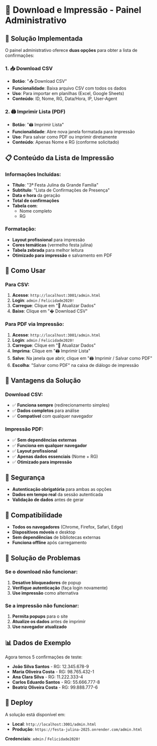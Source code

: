 # 📄 Download e Impressão - Painel Administrativo

## 🎯 Solução Implementada

O painel administrativo oferece **duas opções** para obter a lista de confirmações:

### 1. 📥 Download CSV
- **Botão**: "📥 Download CSV"
- **Funcionalidade**: Baixa arquivo CSV com todos os dados
- **Uso**: Para importar em planilhas (Excel, Google Sheets)
- **Conteúdo**: ID, Nome, RG, Data/Hora, IP, User-Agent

### 2. 🖨️ Imprimir Lista (PDF)
- **Botão**: "🖨️ Imprimir Lista"
- **Funcionalidade**: Abre nova janela formatada para impressão
- **Uso**: Para salvar como PDF ou imprimir diretamente
- **Conteúdo**: Apenas Nome e RG (conforme solicitado)

## 📋 Conteúdo da Lista de Impressão

### Informações Incluídas:
- **Título**: "3ª Festa Julina da Grande Família"
- **Subtítulo**: "Lista de Confirmações de Presença"
- **Data e hora** da geração
- **Total de confirmações**
- **Tabela com**:
  - Nome completo
  - RG

### Formatação:
- **Layout profissional** para impressão
- **Cores temáticas** (vermelho festa julina)
- **Tabela zebrada** para melhor leitura
- **Otimizado para impressão** e salvamento em PDF

## 🔧 Como Usar

### Para CSV:
1. **Acesse**: `http://localhost:3001/admin.html`
2. **Login**: `admin` / `Felicidade2020!`
3. **Carregue**: Clique em "🔄 Atualizar Dados"
4. **Baixe**: Clique em "� Download CSV"

### Para PDF via Impressão:
1. **Acesse**: `http://localhost:3001/admin.html`
2. **Login**: `admin` / `Felicidade2020!`
3. **Carregue**: Clique em "🔄 Atualizar Dados"
4. **Imprima**: Clique em "🖨️ Imprimir Lista"
5. **Salve**: Na janela que abrir, clique em "🖨️ Imprimir / Salvar como PDF"
6. **Escolha**: "Salvar como PDF" na caixa de diálogo de impressão

## 🎨 Vantagens da Solução

### Download CSV:
- ✅ **Funciona sempre** (redirecionamento simples)
- ✅ **Dados completos** para análise
- ✅ **Compatível** com qualquer navegador

### Impressão PDF:
- ✅ **Sem dependências externas**
- ✅ **Funciona em qualquer navegador**
- ✅ **Layout profissional**
- ✅ **Apenas dados essenciais** (Nome + RG)
- ✅ **Otimizado para impressão**

## 🔐 Segurança

- **Autenticação obrigatória** para ambas as opções
- **Dados em tempo real** da sessão autenticada
- **Validação de dados** antes de gerar

## 📱 Compatibilidade

- **Todos os navegadores** (Chrome, Firefox, Safari, Edge)
- **Dispositivos móveis** e desktop
- **Sem dependências** de bibliotecas externas
- **Funciona offline** após carregamento

## 🧪 Solução de Problemas

### Se o download não funcionar:
1. **Desative bloqueadores** de popup
2. **Verifique autenticação** (faça login novamente)
3. **Use impressão** como alternativa

### Se a impressão não funcionar:
1. **Permita popups** para o site
2. **Atualize os dados** antes de imprimir
3. **Use navegador atualizado**

## 📊 Dados de Exemplo

Agora temos 5 confirmações de teste:
- **João Silva Santos** - RG: 12.345.678-9
- **Maria Oliveira Costa** - RG: 98.765.432-1
- **Ana Clara Silva** - RG: 11.222.333-4
- **Carlos Eduardo Santos** - RG: 55.666.777-8
- **Beatriz Oliveira Costa** - RG: 99.888.777-6

## 🚀 Deploy

A solução está disponível em:
- **Local**: `http://localhost:3001/admin.html`
- **Produção**: `https://festa-julina-2025.onrender.com/admin.html`

**Credenciais**: `admin` / `Felicidade2020!`
